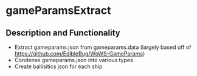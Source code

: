 # gameParamsExtract
## Description and Functionality
- Extract gameparams.json from gameparams.data (largely based off of https://github.com/EdibleBug/WoWS-GameParams)
- Condense gameparams.json into various types
- Create ballisitics json for each ship
